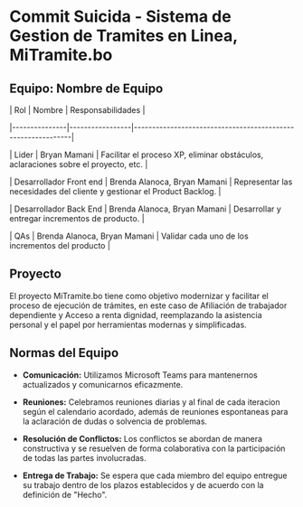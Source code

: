 # Commit Suicida - Sistema de Gestion de Tramites en Linea, MiTramite.bo

## Equipo: Nombre de Equipo 

| Rol           | Nombre          | Responsabilidades                                           | 

|---------------|-----------------|-------------------------------------------------------------| 

| Lider | Bryan Mamani        | Facilitar el proceso XP, eliminar obstáculos, aclaraciones sobre el proyecto, etc.       | 

| Desarrollador Front end | Brenda Alanoca, Bryan Mamani   | Representar las necesidades del cliente y gestionar el Product Backlog. | 

| Desarrollador Back End | Brenda Alanoca, Bryan Mamani | Desarrollar y entregar incrementos de producto. | 

| QAs | Brenda Alanoca, Bryan Mamani | Validar cada uno de los incrementos del producto | 

## Proyecto 

El proyecto MiTramite.bo tiene como objetivo modernizar y facilitar el proceso de ejecución de trámites, en este caso de Afiliación de trabajador dependiente y Acceso a renta dignidad, reemplazando la asistencia personal y el papel por herramientas modernas y simplificadas. 

## Normas del Equipo 

- **Comunicación:** Utilizamos Microsoft Teams para mantenernos actualizados y comunicarnos eficazmente. 

- **Reuniones:** Celebramos reuniones diarias y al final de cada iteracion según el calendario acordado, además de reuniones espontaneas para la aclaración de dudas o solvencia de problemas. 

- **Resolución de Conflictos:** Los conflictos se abordan de manera constructiva y se resuelven de forma colaborativa con la participación de todas las partes involucradas. 

- **Entrega de Trabajo:** Se espera que cada miembro del equipo entregue su trabajo dentro de los plazos establecidos y de acuerdo con la definición de "Hecho". 
